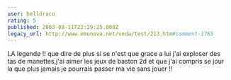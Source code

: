 ```yaml
---
user: helldraco
rating: 5
published: 2003-08-11T22:29:25.000Z
legacy_url: http://www.emunova.net/veda/test/213.htm#comment-1765
---
```

LA legende !! que dire de plus si se n'est que grace a lui j'ai exploser des tas de manettes,j'ai aimer les jeux de baston 2d et que j'ai compris se jour la que plus jamais je pourrais passer ma vie sans jouer !!